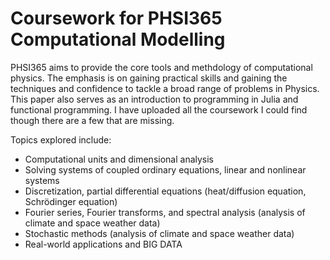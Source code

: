 # Coursework for PHSI365 Computational Modelling

PHSI365 aims to provide the core tools and methdology of computational physics. The emphasis is on gaining practical skills and gaining the techniques and confidence to tackle a broad range of problems in Physics. This paper also serves as an introduction to programming in Julia and functional programming. I have uploaded all the coursework I could find though there are a few that are missing.

Topics explored include:

- Computational units and dimensional analysis
- Solving systems of coupled ordinary equations, linear and nonlinear systems
- Discretization, partial differential equations (heat/diffusion equation, Schrödinger equation)
- Fourier series, Fourier transforms, and spectral analysis (analysis of climate and space weather data)
- Stochastic methods (analysis of climate and space weather data)
- Real-world applications and BIG DATA
